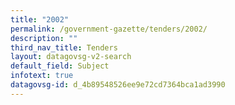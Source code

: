 ```yaml
---
title: "2002"
permalink: /government-gazette/tenders/2002/
description: ""
third_nav_title: Tenders
layout: datagovsg-v2-search
default_field: Subject
infotext: true
datagovsg-id: d_4b89548526ee9e72cd7364bca1ad3990
---
```

